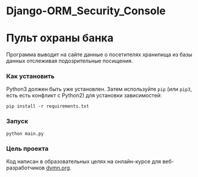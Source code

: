 # Django-ORM_Security_Console
# Пульт охраны банка

Программа выводит на сайте данные о посетителях хранилища из базы данных отслеживая подозрительные посищения. 

### Как установить

Python3 должен быть уже установлен. 
Затем используйте `pip` (или `pip3`, есть есть конфликт с Python2) для установки зависимостей:
```
pip install -r requirements.txt
```

### Запуск

```
python main.py
```

### Цель проекта

Код написан в образовательных целях на онлайн-курсе для веб-разработчиков [dvmn.org](https://dvmn.org/).